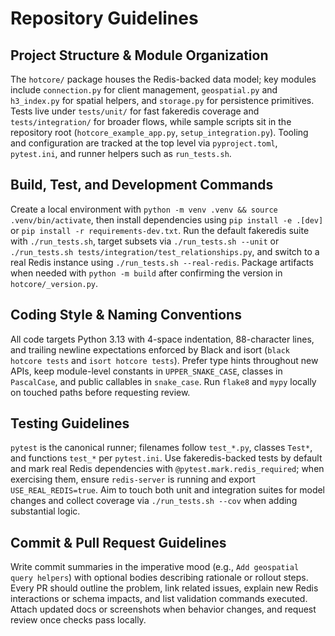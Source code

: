 # Repository Guidelines

## Project Structure & Module Organization
The `hotcore/` package houses the Redis-backed data model; key modules include `connection.py` for client management, `geospatial.py` and `h3_index.py` for spatial helpers, and `storage.py` for persistence primitives. Tests live under `tests/unit/` for fast fakeredis coverage and `tests/integration/` for broader flows, while sample scripts sit in the repository root (`hotcore_example_app.py`, `setup_integration.py`). Tooling and configuration are tracked at the top level via `pyproject.toml`, `pytest.ini`, and runner helpers such as `run_tests.sh`.

## Build, Test, and Development Commands
Create a local environment with `python -m venv .venv && source .venv/bin/activate`, then install dependencies using `pip install -e .[dev]` or `pip install -r requirements-dev.txt`. Run the default fakeredis suite with `./run_tests.sh`, target subsets via `./run_tests.sh --unit` or `./run_tests.sh tests/integration/test_relationships.py`, and switch to a real Redis instance using `./run_tests.sh --real-redis`. Package artifacts when needed with `python -m build` after confirming the version in `hotcore/_version.py`.

## Coding Style & Naming Conventions
All code targets Python 3.13 with 4-space indentation, 88-character lines, and trailing newline expectations enforced by Black and isort (`black hotcore tests` and `isort hotcore tests`). Prefer type hints throughout new APIs, keep module-level constants in `UPPER_SNAKE_CASE`, classes in `PascalCase`, and public callables in `snake_case`. Run `flake8` and `mypy` locally on touched paths before requesting review.

## Testing Guidelines
`pytest` is the canonical runner; filenames follow `test_*.py`, classes `Test*`, and functions `test_*` per `pytest.ini`. Use fakeredis-backed tests by default and mark real Redis dependencies with `@pytest.mark.redis_required`; when exercising them, ensure `redis-server` is running and export `USE_REAL_REDIS=true`. Aim to touch both unit and integration suites for model changes and collect coverage via `./run_tests.sh --cov` when adding substantial logic.

## Commit & Pull Request Guidelines
Write commit summaries in the imperative mood (e.g., `Add geospatial query helpers`) with optional bodies describing rationale or rollout steps. Every PR should outline the problem, link related issues, explain new Redis interactions or schema impacts, and list validation commands executed. Attach updated docs or screenshots when behavior changes, and request review once checks pass locally.
